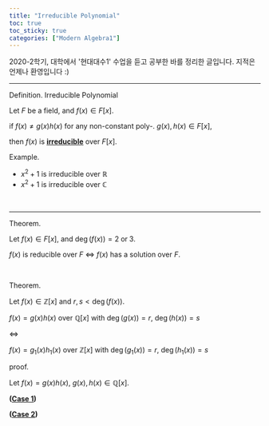 ```yaml
---
title: "Irreducible Polynomial"
toc: true
toc_sticky: true
categories: ["Modern Algebra1"]
---
```



2020-2학기, 대학에서 '현대대수1' 수업을 듣고 공부한 바를 정리한 글입니다. 지적은 언제나 환영입니다 :)

<hr>

<span class="statement-title">Definition.</span> Irreducible Polynomial<br>

<div class="statement" markdown="1">

Let $F$ be a field, and $f(x) \in F[x]$.

if $f(x) \ne g(x) h(x)$ for any non-constant poly-. $g(x), h(x) \in F[x]$,

then $f(x)$ is **<u>irreducible</u>** over $F[x]$.

</div>

<span class="statement-title">Example.</span><br>

- $x^2 + 1$ is irreducible over $\mathbb{R}$
- $x^2 + 1$ is irreducible over $\mathbb{C}$

<br>
<hr>

<span class="statement-title">Theorem.</span><br>

<div class="statement" markdown="1">

Let $f(x) \in F[x]$, and $\deg (f(x)) = 2 \; \textrm{or} \; 3$.

$f(x)$ is reducible over $F$ $\iff$ $f(x)$ has a solution over $F$.

</div>

<br>

<span class="statement-title">Theorem.</span><br>

<div class="statement" markdown="1">

Let $f(x) \in \mathbb{Z}[x]$ and $r, s < \deg (f(x))$.

$f(x) = g(x)h(x)$ over $\mathbb{Q}[x]$ with $\deg(g(x)) = r$, $\deg(h(x)) = s$

$\iff$

$f(x) = g_1(x)h_1(x)$ over $\mathbb{Z}[x]$ with $\deg(g_1(x)) = r$, $\deg(h_1(x)) = s$

</div>

<span class="statement-title">proof.</span><br>

<div class="math-statement" markdown="1">

Let $f(x) = g(x)h(x)$, $g(x), h(x) \in \mathbb{Q}[x]$.

**(<u>Case 1</u>)**


**(<u>Case 2</u>)**

</div>


